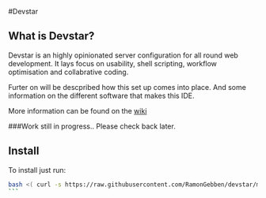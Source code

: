  
#Devstar

## What is Devstar?
Devstar is an highly opinionated server configuration for all round web development. It lays focus on usability, shell scripting, workflow optimisation and collabrative coding.

Furter on will be descpribed how this set up comes into place. 
And some information on the different software that makes this IDE.

More information can be found on the [wiki](github.com/RamonGebben/devstar/wiki)

###Work still in progress.. Please check back later.

## Install

To install just run:

````bash
bash <( curl -s https://raw.githubusercontent.com/RamonGebben/devstar/master/install/install.sh )
```
